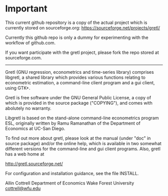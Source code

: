 # Important
This current github repository is a copy of the actual project which is currently stored on sourceforge.org:
https://sourceforge.net/projects/gretl/

Currently this github repo is only a dummy for experimenting with the workflow of github.com.

If you want participate with the gretl project, please fork the repo stored at sourceforge.com.

----


Gretl (GNU regression, econometrics and time-series library) comprises
libgretl, a shared library which provides various functions relating to
econometric estimation, a command-line client program and a gui client,
using GTK+.

Gretl is free software under the GNU General Public License, a copy
of which is provided in the source package ("COPYING"), and comes
with abolutely no warranty.

Libgretl is based on the stand-alone command-line econometrics program
ESL, originally written by Ramu Ramanathan of the Department of Economics
at UC-San Diego.

To find out more about gretl, please look at the manual (under "doc" in
source package) and/or the online help, which is available in two somewhat
different versions for the command-line and gui client programs.  Also,
gretl has a web home at

http://gretl.sourceforge.net/

For configuration and installation guidance, see the file INSTALL.

Allin Cottrell
Department of Economics
Wake Forest University
cottrell@wfu.edu
